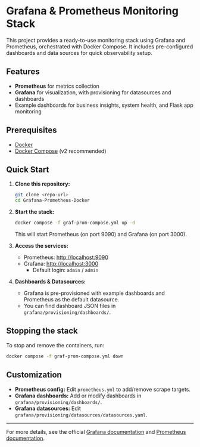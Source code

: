 
# Grafana & Prometheus Monitoring Stack

This project provides a ready-to-use monitoring stack using Grafana and Prometheus, orchestrated with Docker Compose. It includes pre-configured dashboards and data sources for quick observability setup.

## Features

- **Prometheus** for metrics collection
- **Grafana** for visualization, with provisioning for datasources and dashboards
- Example dashboards for business insights, system health, and Flask app monitoring

## Prerequisites

- [Docker](https://docs.docker.com/get-docker/)
- [Docker Compose](https://docs.docker.com/compose/install/) (v2 recommended)

## Quick Start

1. **Clone this repository:**
	```bash
	git clone <repo-url>
	cd Grafana-Prometheus-Docker
	```

2. **Start the stack:**
	```bash
	docker compose -f graf-prom-compose.yml up -d
	```

	This will start Prometheus (on port 9090) and Grafana (on port 3000).

3. **Access the services:**
	- Prometheus: [http://localhost:9090](http://localhost:9090)
	- Grafana: [http://localhost:3000](http://localhost:3000)
	  - Default login: `admin` / `admin`

4. **Dashboards & Datasources:**
	- Grafana is pre-provisioned with example dashboards and Prometheus as the default datasource.
	- You can find dashboard JSON files in `grafana/provisioning/dashboards/`.

## Stopping the stack

To stop and remove the containers, run:

```bash
docker compose -f graf-prom-compose.yml down
```

## Customization

- **Prometheus config:** Edit `prometheus.yml` to add/remove scrape targets.
- **Grafana dashboards:** Add or modify dashboards in `grafana/provisioning/dashboards/`.
- **Grafana datasources:** Edit `grafana/provisioning/datasources/datasources.yaml`.

---
For more details, see the official [Grafana documentation](https://grafana.com/docs/) and [Prometheus documentation](https://prometheus.io/docs/).
